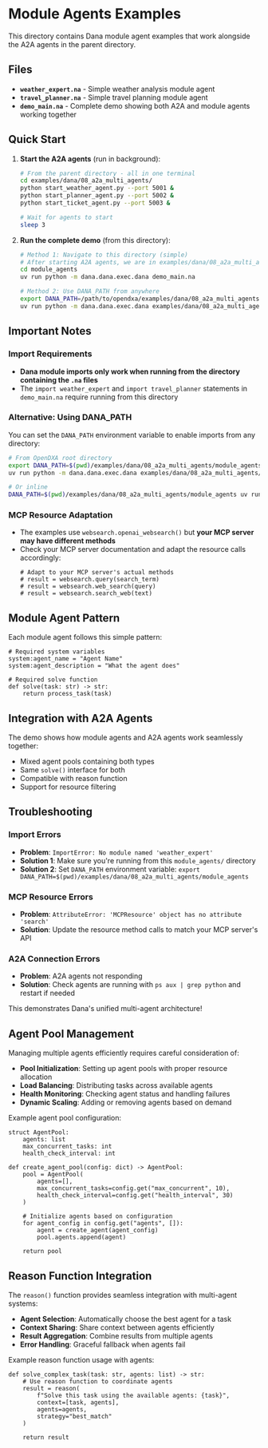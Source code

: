 # Module Agents Examples

This directory contains Dana module agent examples that work alongside the A2A agents in the parent directory.

## Files

- **`weather_expert.na`** - Simple weather analysis module agent
- **`travel_planner.na`** - Simple travel planning module agent  
- **`demo_main.na`** - Complete demo showing both A2A and module agents working together

## Quick Start

1. **Start the A2A agents** (run in background):
   ```bash
   # From the parent directory - all in one terminal
   cd examples/dana/08_a2a_multi_agents/
   python start_weather_agent.py --port 5001 &
   python start_planner_agent.py --port 5002 &
   python start_ticket_agent.py --port 5003 &
   
   # Wait for agents to start
   sleep 3
   ```

2. **Run the complete demo** (from this directory):
   ```bash
   # Method 1: Navigate to this directory (simple)
   # After starting A2A agents, we are in examples/dana/08_a2a_multi_agents/
   cd module_agents
   uv run python -m dana.dana.exec.dana demo_main.na
   
   # Method 2: Use DANA_PATH from anywhere
   export DANA_PATH=/path/to/opendxa/examples/dana/08_a2a_multi_agents/module_agents
   uv run python -m dana.dana.exec.dana examples/dana/08_a2a_multi_agents/module_agents/demo_main.na
   ```

## Important Notes

### Import Requirements
- **Dana module imports only work when running from the directory containing the `.na` files**
- The `import weather_expert` and `import travel_planner` statements in `demo_main.na` require running from this directory

### Alternative: Using DANA_PATH
You can set the `DANA_PATH` environment variable to enable imports from any directory:

```bash
# From OpenDXA root directory
export DANA_PATH=$(pwd)/examples/dana/08_a2a_multi_agents/module_agents
uv run python -m dana.dana.exec.dana examples/dana/08_a2a_multi_agents/module_agents/demo_main.na

# Or inline
DANA_PATH=$(pwd)/examples/dana/08_a2a_multi_agents/module_agents uv run python -m dana.dana.exec.dana examples/dana/08_a2a_multi_agents/module_agents/demo_main.na
```

### MCP Resource Adaptation
- The examples use `websearch.openai_websearch()` but **your MCP server may have different methods**
- Check your MCP server documentation and adapt the resource calls accordingly:
  ```dana
  # Adapt to your MCP server's actual methods
  # result = websearch.query(search_term)
  # result = websearch.web_search(query)  
  # result = websearch.search_web(text)
  ```

## Module Agent Pattern

Each module agent follows this simple pattern:

```dana
# Required system variables
system:agent_name = "Agent Name"
system:agent_description = "What the agent does"

# Required solve function
def solve(task: str) -> str:
    return process_task(task)
```

## Integration with A2A Agents

The demo shows how module agents and A2A agents work seamlessly together:
- Mixed agent pools containing both types
- Same `solve()` interface for both
- Compatible with reason function
- Support for resource filtering

## Troubleshooting

### Import Errors
- **Problem**: `ImportError: No module named 'weather_expert'`
- **Solution 1**: Make sure you're running from this `module_agents/` directory
- **Solution 2**: Set `DANA_PATH` environment variable: `export DANA_PATH=$(pwd)/examples/dana/08_a2a_multi_agents/module_agents`

### MCP Resource Errors  
- **Problem**: `AttributeError: 'MCPResource' object has no attribute 'search'`
- **Solution**: Update the resource method calls to match your MCP server's API

### A2A Connection Errors
- **Problem**: A2A agents not responding
- **Solution**: Check agents are running with `ps aux | grep python` and restart if needed

This demonstrates Dana's unified multi-agent architecture!

## Agent Pool Management

Managing multiple agents efficiently requires careful consideration of:

- **Pool Initialization**: Setting up agent pools with proper resource allocation
- **Load Balancing**: Distributing tasks across available agents
- **Health Monitoring**: Checking agent status and handling failures
- **Dynamic Scaling**: Adding or removing agents based on demand

Example agent pool configuration:

```dana
struct AgentPool:
    agents: list
    max_concurrent_tasks: int
    health_check_interval: int
    
def create_agent_pool(config: dict) -> AgentPool:
    pool = AgentPool(
        agents=[],
        max_concurrent_tasks=config.get("max_concurrent", 10),
        health_check_interval=config.get("health_interval", 30)
    )
    
    # Initialize agents based on configuration
    for agent_config in config.get("agents", []):
        agent = create_agent(agent_config)
        pool.agents.append(agent)
    
    return pool
```

## Reason Function Integration

The `reason()` function provides seamless integration with multi-agent systems:

- **Agent Selection**: Automatically choose the best agent for a task
- **Context Sharing**: Share context between agents efficiently
- **Result Aggregation**: Combine results from multiple agents
- **Error Handling**: Graceful fallback when agents fail

Example reason function usage with agents:

```dana
def solve_complex_task(task: str, agents: list) -> str:
    # Use reason function to coordinate agents
    result = reason(
        f"Solve this task using the available agents: {task}",
        context=[task, agents],
        agents=agents,
        strategy="best_match"
    )
    
    return result
``` 